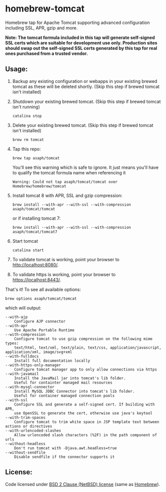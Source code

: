 homebrew-tomcat
===============

Homebrew tap for Apache Tomcat supporting advanced configuration including SSL, APR, gzip and more.

**Note: The tomcat formula included in this tap will generate self-signed SSL certs which are suitable for development use only.
Production sites should swap out the self-signed SSL certs generated by this tap for real ones purchased from a trusted vendor.**

Usage:
-

1. Backup any existing configuration or webapps in your existing brewed tomcat as these will be deleted shortly. (Skip this step if brewed tomcat isn't installed)
2. Shutdown your existing brewed tomcat. (Skip this step if brewed tomcat isn't running) 

    `catalina stop`

3. Delete your existing brewed tomcat. (Skip this step if brewed tomcat isn't installed)

    `brew rm tomcat`

4. Tap this repo:

    `brew tap asaph/tomcat`

    You'll see this warning which is safe to ignore. It just means you'll have to qualify the tomcat formula name when referencing it

    `Warning: Could not tap asaph/tomcat/tomcat over Homebrew/homebrew/tomcat`

5. Install tomcat 8 with APR, SSL and gzip compression:

    `brew install --with-apr --with-ssl --with-compression asaph/tomcat/tomcat`

    or if installing tomcat 7:

    `brew install --with-apr --with-ssl --with-compression asaph/tomcat/tomcat7`

6. Start tomcat

    `catalina start`

7. To validate tomcat is working, point your browser to [http://localhost:8080/](http://localhost:8080/).

8. To validate https is working, point your browser to [https://localhost:8443/](https://localhost:8443/).

That's it! To see all available options:

    brew options asaph/tomcat/tomcat

which will output:

    --with-ajp
    	Configure AJP connector
    --with-apr
    	Use Apache Portable Runtime
    --with-compression
    	Configure tomcat to use gzip compression on the following mime types:
    	text/html, text/xml, text/plain, text/css, application/javascript, application/xml, image/svg+xml
    --with-fulldocs
    	Install full documentation locally
    --with-https-only-manager
    	Configure tomcat manager app to only allow connections via https
    --with-javamail
    	Install the JavaMail jar into tomcat's lib folder.
    	Useful for containter managed mail resources
    --with-mysql-connector
    	Install MySQL JDBC Connector into tomcat's lib folder.
    	Useful for container managed connection pools
    --with-ssl
    	Configure SSL and generate a self-signed cert. If building with APR,
    	use OpenSSL to generate the cert, otherwise use java's keytool
    --with-trim-spaces
    	Configure tomcat to trim white space in JSP template text between actions or directives
    --with-urlencoded-slashes
    	Allow urlencoded slash characters (%2F) in the path component of urls
    --without-headless
    	Don't run tomcat with -Djava.awt.headless=true
    --without-sendfile
    	Disable sendfile if the connector supports it

License:
-

Code licensed under [BSD 2 Clause (NetBSD) license](https://github.com/asaph/homebrew-tomcat/blob/master/LICENSE) (same as [Homebrew](https://github.com/Homebrew/homebrew)).
